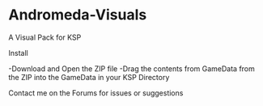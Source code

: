 # Andromeda-Visuals
A Visual Pack for KSP 

Install

-Download and Open the ZIP file
-Drag the contents from GameData from the ZIP into the GameData in your KSP Directory

Contact me on the Forums for issues or suggestions
